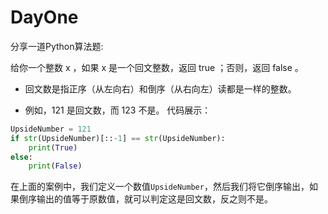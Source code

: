 # DayOne
分享一道Python算法题:

给你一个整数 x ，如果 x 是一个回文整数，返回 true ；否则，返回 false 。

* 回文数是指正序（从左向右）和倒序（从右向左）读都是一样的整数。

* 例如，121 是回文数，而 123 不是。
代码展示：
```Python
UpsideNumber = 121
if str(UpsideNumber)[::-1] == str(UpsideNumber):
    print(True)
else:
    print(False)
```
在上面的案例中，我们定义一个数值`UpsideNumber`，然后我们将它倒序输出，如果倒序输出的值等于原数值，就可以判定这是回文数，反之则不是。
